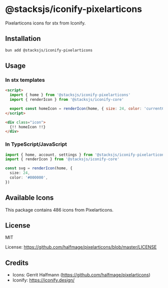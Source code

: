 # @stacksjs/iconify-pixelarticons

Pixelarticons icons for stx from Iconify.

## Installation

```bash
bun add @stacksjs/iconify-pixelarticons
```

## Usage

### In stx templates

```html
<script>
  import { home } from '@stacksjs/iconify-pixelarticons'
  import { renderIcon } from '@stacksjs/iconify-core'

  export const homeIcon = renderIcon(home, { size: 24, color: 'currentColor' })
</script>

<div class="icon">
  {!! homeIcon !!}
</div>
```

### In TypeScript/JavaScript

```typescript
import { home, account, settings } from '@stacksjs/iconify-pixelarticons'
import { renderIcon } from '@stacksjs/iconify-core'

const svg = renderIcon(home, {
  size: 24,
  color: '#000000',
})
```

## Available Icons

This package contains 486 icons from Pixelarticons.

## License

MIT

License: https://github.com/halfmage/pixelarticons/blob/master/LICENSE

## Credits

- Icons: Gerrit Halfmann (https://github.com/halfmage/pixelarticons)
- Iconify: https://iconify.design/
